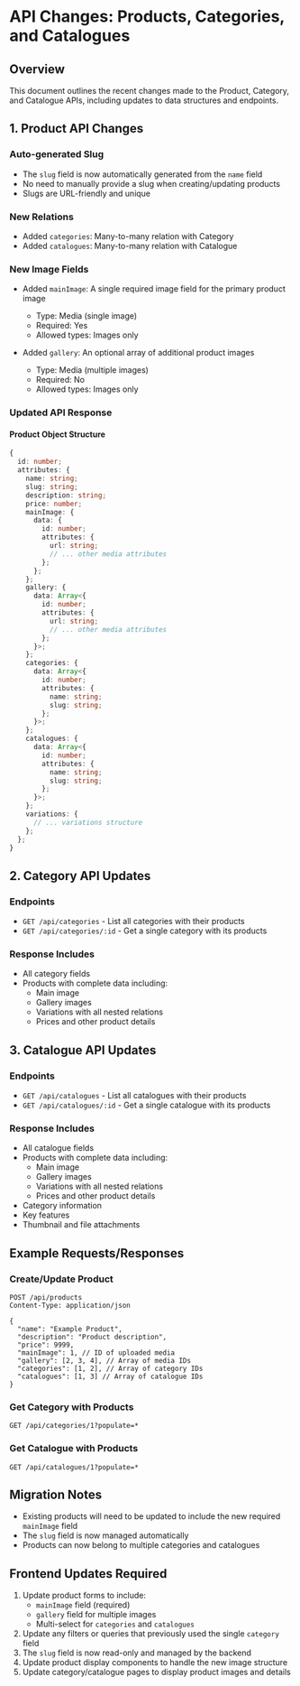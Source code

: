 # API Changes: Products, Categories, and Catalogues

## Overview
This document outlines the recent changes made to the Product, Category, and Catalogue APIs, including updates to data structures and endpoints.

## 1. Product API Changes

### Auto-generated Slug
- The `slug` field is now automatically generated from the `name` field
- No need to manually provide a slug when creating/updating products
- Slugs are URL-friendly and unique

### New Relations
- Added `categories`: Many-to-many relation with Category
- Added `catalogues`: Many-to-many relation with Catalogue

### New Image Fields
- Added `mainImage`: A single required image field for the primary product image
  - Type: Media (single image)
  - Required: Yes
  - Allowed types: Images only

- Added `gallery`: An optional array of additional product images
  - Type: Media (multiple images)
  - Required: No
  - Allowed types: Images only

### Updated API Response

#### Product Object Structure
```typescript
{
  id: number;
  attributes: {
    name: string;
    slug: string;
    description: string;
    price: number;
    mainImage: {
      data: {
        id: number;
        attributes: {
          url: string;
          // ... other media attributes
        };
      };
    };
    gallery: {
      data: Array<{
        id: number;
        attributes: {
          url: string;
          // ... other media attributes
        };
      }>;
    };
    categories: {
      data: Array<{
        id: number;
        attributes: {
          name: string;
          slug: string;
        };
      }>;
    };
    catalogues: {
      data: Array<{
        id: number;
        attributes: {
          name: string;
          slug: string;
        };
      }>;
    };
    variations: {
      // ... variations structure
    };
  };
}
```

## 2. Category API Updates

### Endpoints
- `GET /api/categories` - List all categories with their products
- `GET /api/categories/:id` - Get a single category with its products

### Response Includes
- All category fields
- Products with complete data including:
  - Main image
  - Gallery images
  - Variations with all nested relations
  - Prices and other product details

## 3. Catalogue API Updates

### Endpoints
- `GET /api/catalogues` - List all catalogues with their products
- `GET /api/catalogues/:id` - Get a single catalogue with its products

### Response Includes
- All catalogue fields
- Products with complete data including:
  - Main image
  - Gallery images
  - Variations with all nested relations
  - Prices and other product details
- Category information
- Key features
- Thumbnail and file attachments

## Example Requests/Responses

### Create/Update Product
```http
POST /api/products
Content-Type: application/json

{
  "name": "Example Product",
  "description": "Product description",
  "price": 9999,
  "mainImage": 1, // ID of uploaded media
  "gallery": [2, 3, 4], // Array of media IDs
  "categories": [1, 2], // Array of category IDs
  "catalogues": [1, 3] // Array of catalogue IDs
}
```

### Get Category with Products
```http
GET /api/categories/1?populate=*
```

### Get Catalogue with Products
```http
GET /api/catalogues/1?populate=*
```

## Migration Notes
- Existing products will need to be updated to include the new required `mainImage` field
- The `slug` field is now managed automatically
- Products can now belong to multiple categories and catalogues

## Frontend Updates Required
1. Update product forms to include:
   - `mainImage` field (required)
   - `gallery` field for multiple images
   - Multi-select for `categories` and `catalogues`
2. Update any filters or queries that previously used the single `category` field
3. The `slug` field is now read-only and managed by the backend
4. Update product display components to handle the new image structure
5. Update category/catalogue pages to display product images and details
